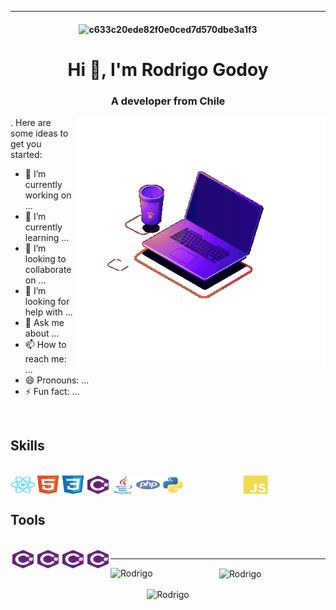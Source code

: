 
<hr>
<h4 align="center">
 
![c633c20ede82f0e0ced7d570dbe3a1f3](https://user-images.githubusercontent.com/70382532/138322189-2db8df52-9dcb-40a0-88a8-c365466bd33d.gif)





<h1 align="center">Hi 👋, I'm Rodrigo Godoy</h1>
<h3 align="center">A developer from Chile</h3>.
<img align="right" alt="Coding" width="400" src="https://raw.githubusercontent.com/alerdn/alerdn/main/pc.gif"/>
Here are some ideas to get you started:

- 🔭 I’m currently working on ...
- 🌱 I’m currently learning ...
- 👯 I’m looking to collaborate on ...
- 🤔 I’m looking for help with ...
- 💬 Ask me about ...
- 📫 How to reach me: ...
- 😄 Pronouns: ...
- ⚡ Fun fact: ...


<div align="center"><br>
<h2 align="left">Skills</h2><br>
<img align="center" alt="rgodoyossadon-Js" height="30" width="40" src="https://raw.githubusercontent.com/devicons/devicon/master/icons/javascript/javascript-plain.svg">
<img align="left" alt="rgodoyossandon-React" height="30" width="40" src="https://raw.githubusercontent.com/devicons/devicon/master/icons/react/react-original.svg">
<img align="left" alt="rgodoyossandon-HTML" height="30" width="40" src="https://raw.githubusercontent.com/devicons/devicon/master/icons/html5/html5-original.svg">
<img align="left" alt="rgodoyossandon-CSS" height="30" width="40" src="https://raw.githubusercontent.com/devicons/devicon/master/icons/css3/css3-original.svg">
<img align="left" alt="rgodoyossandon=CSharp" height="30" width="40" src="https://github.com/devicons/devicon/blob/master/icons/csharp/csharp-plain.svg">
<img align="left" alt="rgodoyossandon=Java" height="30" width="40" src="https://github.com/devicons/devicon/blob/master/icons/java/java-original.svg">
<img align="left" alt="rgodoyossandon=PHP" height="30" width="40" src="https://github.com/devicons/devicon/blob/master/icons/php/php-plain.svg">
<img align="left" alt="rgodoyossandon=Python" height="30" width="40" src="https://github.com/devicons/devicon/blob/master/icons/python/python-original.svg"><br>
<h2 align="left">Tools</h2><br>
<img align="left" alt="rgodoyossandon=CSharp" height="30" width="40" src="https://github.com/devicons/devicon/blob/master/icons/csharp/csharp-plain.svg">
<img align="left" alt="rgodoyossandon=CSharp" height="30" width="40" src="https://github.com/devicons/devicon/blob/master/icons/csharp/csharp-plain.svg">
<img align="left" alt="rgodoyossandon=CSharp" height="30" width="40" src="https://github.com/devicons/devicon/blob/master/icons/csharp/csharp-plain.svg">
<img align="left" alt="rgodoyossandon=CSharp" height="30" width="40" src="https://github.com/devicons/devicon/blob/master/icons/csharp/csharp-plain.svg">
<hr>

<p><img align="left" src="https://github-readme-stats.vercel.app/api/top-langs?username=rgodoyossandon&show_icons=true&locale=en&layout=compact" alt="Rodrigo" /></p>

<p>&nbsp;<img align="center" src="https://github-readme-stats.vercel.app/api?username=rgodoyossandon&show_icons=true&locale=en" alt="Rodrigo" /></p>

<p><img align="center" src="https://github-readme-streak-stats.herokuapp.com/?user=rgodoyossandon&" alt="Rodrigo" /></p>
